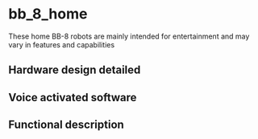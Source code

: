 # bb_8_home
These home BB-8 robots are mainly intended for entertainment and may vary in features and capabilities 

## Hardware design detailed

## Voice activated software

## Functional description

